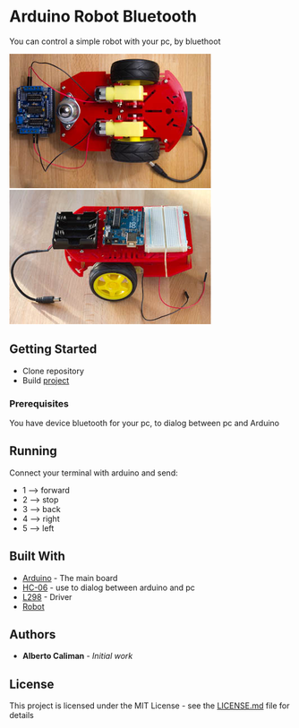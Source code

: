 # Arduino Robot Bluetooth

You can control a simple robot with your pc, by bluethoot

![Screenshot](Photo/arduino-robot-15.png)
![Screenshot](Photo/arduino-robot-22.png)

## Getting Started

* Clone repository 
* Build [project](https://easyeda.com/Cali/ArduinoRobotBT-37a42a51a4864142bf4c3ce0ec6453b9)

### Prerequisites

You have device bluetooth for your pc, to dialog between pc and Arduino


## Running

Connect your terminal with arduino and send:
* 1 --> forward
* 2 --> stop
* 3 --> back
* 4 --> right
* 5 --> left

## Built With

* [Arduino](https://www.arduino.cc/) - The main board
* [HC-06](https://it.aliexpress.com/item/Free-Shipping-hc-06-HC-06-RF-Wireless-Bluetooth-Transceiver-Slave-Module-RS232-TTL-to-UART/32501958088.html?spm=a2g0y.search0104.3.1.312dd51d9YayfX&ws_ab_test=searchweb0_0,searchweb201602_4_10152_10151_10065_10068_10344_10342_10343_10340_10341_10084_10083_10304_10615_10307_10302_10059_10184_10314_10534_100031_10604_10103_10142,searchweb201603_32,ppcSwitch_5&algo_expid=68ba93f8-a51d-4009-8730-a471549e6dba-0&algo_pvid=68ba93f8-a51d-4009-8730-a471549e6dba&priceBeautifyAB=4) - use to dialog between arduino and pc
* [L298](https://it.aliexpress.com/item/New-Dual-H-Bridge-DC-Stepper-Motor-Drive-Controller-Board-Module-L298N-for-arduino/32581976321.html?spm=a2g0y.search0104.3.8.20a28babFLwviR&ws_ab_test=searchweb0_0,searchweb201602_4_10152_10151_10065_10068_10344_10342_10343_10340_10341_10084_10083_10304_10615_10307_10302_10059_10184_10314_10534_100031_10604_10103_10142,searchweb201603_32,ppcSwitch_5&algo_expid=e8833564-f10b-4baa-b416-3fcfac0df67b-0&algo_pvid=e8833564-f10b-4baa-b416-3fcfac0df67b&priceBeautifyAB=4) - Driver
* [Robot](https://it.aliexpress.com/item/Free-shipping-Smart-car-chassis-Tracing-car-The-robot-car-chassis-With-code-disc-tachometer-Four/32554236304.html?spm=a2g0y.search0104.3.155.69f74552PByprh&ws_ab_test=searchweb0_0,searchweb201602_4_10152_10151_10065_10068_10344_10342_10343_10340_10341_10084_10083_10304_10615_10307_10302_10059_10184_10314_10534_100031_10604_10103_10142,searchweb201603_32,ppcSwitch_5&algo_expid=55fefe23-5b09-475c-9504-f33765f96550-22&algo_pvid=55fefe23-5b09-475c-9504-f33765f96550&priceBeautifyAB=4)


## Authors

* **Alberto Caliman** - *Initial work*


## License

This project is licensed under the MIT License - see the [LICENSE.md](LICENSE.md) file for details


